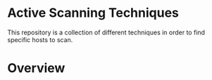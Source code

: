 # Active Scanning Techniques

This repository is a collection of different techniques in order to find specific hosts to scan.

# Overview

